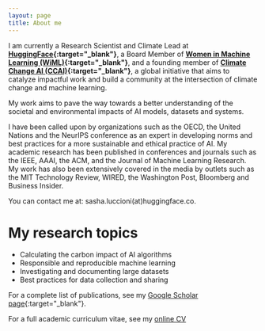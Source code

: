 ```yaml
---
layout: page
title: About me
---
```



I am currently a Research Scientist and Climate Lead at **[HuggingFace](https://huggingface.co/){:target="_blank"}**, a Board Member of **[Women in Machine Learning (WiML)](wimlworkshop.org/){:target="_blank"}**, and a founding member of **[Climate Change AI (CCAI)](https://www.climatechange.ai/){:target="_blank"}**, a global initiative that aims to catalyze impactful work and build a community at the intersection of climate change and machine learning.

My work aims to pave the way towards a better understanding of the societal and environmental impacts of AI models, datasets and systems.

I have been called upon by organizations such as the OECD, the United Nations and the NeurIPS conference as an expert in developing norms and best practices for a more sustainable and ethical practice of AI. My academic research has been published in conferences and journals  such as the IEEE, AAAI, the ACM, and the Journal of Machine Learning Research. My work has also been extensively covered in the media by outlets such as the MIT Technology Review, WIRED, the Washington Post, Bloomberg and Business Insider.

You can contact me at: sasha.luccioni(at)huggingface.co.


My research topics
======

* Calculating the carbon impact of AI algorithms
* Responsible and reproducible machine learning
* Investigating and documenting large datasets
* Best practices for data collection and sharing

For a complete list of publications, see my [Google Scholar page](https://scholar.google.ca/citations?user=nP8cwkIAAAAJ){:target="_blank"}.

For a full academic curriculum vitae, see my [online CV](https://www.sashaluccioni.com/cv/)

